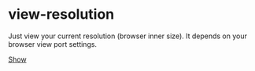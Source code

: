# view-resolution
Just view your current resolution (browser inner size). It depends on your browser view port settings.

[Show](https://domske.github.io/view-resolution/)
